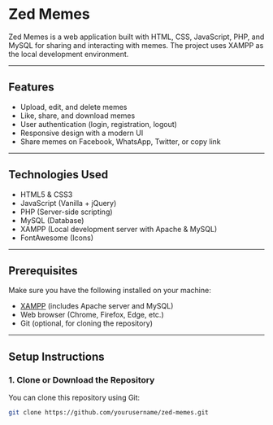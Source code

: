 # Zed Memes

Zed Memes is a web application built with HTML, CSS, JavaScript, PHP, and MySQL for sharing and interacting with memes. The project uses XAMPP as the local development environment.

---

## Features

- Upload, edit, and delete memes
- Like, share, and download memes
- User authentication (login, registration, logout)
- Responsive design with a modern UI
- Share memes on Facebook, WhatsApp, Twitter, or copy link

---

## Technologies Used

- HTML5 & CSS3
- JavaScript (Vanilla + jQuery)
- PHP (Server-side scripting)
- MySQL (Database)
- XAMPP (Local development server with Apache & MySQL)
- FontAwesome (Icons)

---

## Prerequisites

Make sure you have the following installed on your machine:

- [XAMPP](https://www.apachefriends.org/index.html) (includes Apache server and MySQL)
- Web browser (Chrome, Firefox, Edge, etc.)
- Git (optional, for cloning the repository)

---

## Setup Instructions

### 1. Clone or Download the Repository

You can clone this repository using Git:

```bash
git clone https://github.com/yourusername/zed-memes.git
